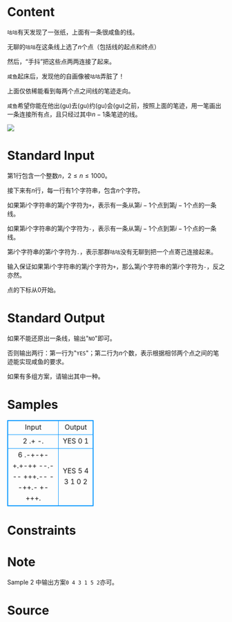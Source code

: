 
# Content

`咕咕`有天发现了一张纸，上面有一条很咸鱼的线。

无聊的`咕咕`在这条线上选了$n$个点（包括线的起点和终点）

然后，“手抖”把这些点两两连接了起来。

`咸鱼`起床后，发现他的自画像被`咕咕`弄脏了！

上面仅依稀能看到每两个点之间线的笔迹走向。

`咸鱼`希望你能在他出(gu)去(gu)约(gu)会(gu)之前，按照上面的笔迹，用一笔画出一条连接所有点，且只经过其中$n-1$条笔迹的线。

<img src="http://chuantu.biz/t6/313/1526656388x-1404793178.jpg" />

# Standard Input

第$1$行包含一个整数$n$，$2 \le n\le 1000$。

接下来有$n$行，每一行有$1$个字符串，包含$n$个字符。

如果第$i$个字符串的第$j$个字符为`+`，表示有一条从第$i-1$个点到第$j-1$个点的一条线。

如果第$i$个字符串的第$j$个字符为`-`，表示有一条从第$j-1$个点到第$i-1$个点的一条线。



第$i$个字符串的第$i$个字符为`.`，表示那群`咕咕`没有无聊到把一个点寄己连接起来。

输入保证如果第$i$个字符串的第$j$个字符为`+`，那么第$j$个字符串的第$i$个字符为`-`，反之亦然。

点的下标从$0$开始。

# Standard Output

如果不能还原出一条线，输出"`NO`"即可。

否则输出两行：第一行为"`YES`"；第二行为$n$个数，表示根据相邻两个点之间的笔迹能实现咸鱼的要求。

如果有多组方案，请输出其中一种。

# Samples

<style>
        table,table tr th, table tr td { border:1px solid #0094ff; }
        table { width: 200px; min-height: 25px; line-height: 25px; text-align: center; border-collapse: collapse;}   
    </style>
<table>
	<tr>
		<td>Input</td>
		<td>Output</td>
	</tr>
<tr><td>2
.+
-.</td><td>YES
0 1</td></tr><tr><td>6
.-+-+-
+.+-++
--.---
+++.--
--++.-
+-+++.
</td><td>YES
5 4 3 1 0 2</td></tr></table>


# Constraints



# Note

Sample 2 中输出方案`0 4 3 1 5 2`亦可。

# Source


